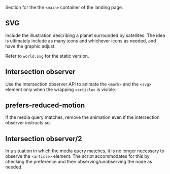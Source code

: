 Section for the the `<main>` container of the landing page.

## SVG

Include the illustration describing a planet surrounded by satellites. The idea is ultimately include as many icons and whichever icons as needed, and have the graphic adjust.

Refer to `world.svg` for the static version.

## Intersection observer

Use the intersection observer API to animate the `<mark>` and the `<svg>` element only when the wrapping `<article>` is visible.

## prefers-reduced-motion

If the media query matches, remove the animation even if the intersection observer instructs so.

## Intersection observer/2

In a situation in which the media query matches, it is no longer necessary to observe the `<article>` element. The script accommodates for this by checking the preference and then observing/unobserving the node as needed.
